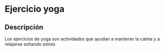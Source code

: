 # Ejercicio yoga

## Descripción
Los ejercicios de yoga son actividades que ayudan a mantener la calma y a relajarse soltando estres